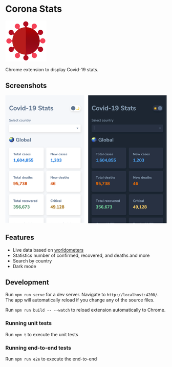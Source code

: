 # Corona Stats

![Corona logo](https://raw.githubusercontent.com/deerawan/covid-19-stats/master/images/corona-logo-128.png?token=AAJPWEIBGXKRCFSUY4M3UGC6R74PQ 'Corona logo')

Chrome extension to display Covid-19 stats.

## Screenshots

![Corona light mode](https://raw.githubusercontent.com/deerawan/covid-19-stats/master/images/screenshot.png?token=AAJPWEMHDYDXYSM6CEFIUIK6R75L6 'Light mode')

## Features

- Live data based on [worldometers](https://www.worldometers.info/)
- Statistics number of confirmed, recovered, and deaths and more
- Search by country
- Dark mode

## Development

Run `npm run serve` for a dev server. Navigate to `http://localhost:4200/`. The app will automatically reload if you change any of the source files.

Run `npm run build -- --watch` to reload extension automatically to Chrome.

### Running unit tests

Run `npm t` to execute the unit tests

### Running end-to-end tests

Run `npm run e2e` to execute the end-to-end
